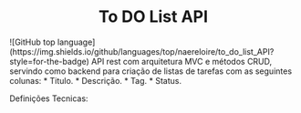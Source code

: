 <h1 align="center">To DO List API</h1>
![GitHub top language](https://img.shields.io/github/languages/top/naereloire/to_do_list_API?style=for-the-badge)
API rest com arquitetura MVC e métodos CRUD, servindo como backend para criação de listas de tarefas com as seguintes colunas:
* Titulo.
* Descrição.
* Tag.
* Status.

Definições Tecnicas:



